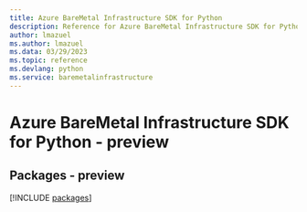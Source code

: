 ```yaml
---
title: Azure BareMetal Infrastructure SDK for Python
description: Reference for Azure BareMetal Infrastructure SDK for Python
author: lmazuel
ms.author: lmazuel
ms.data: 03/29/2023
ms.topic: reference
ms.devlang: python
ms.service: baremetalinfrastructure
---
```

# Azure BareMetal Infrastructure SDK for Python - preview
## Packages - preview
[!INCLUDE [packages](baremetal-infrastructure-index.md)]